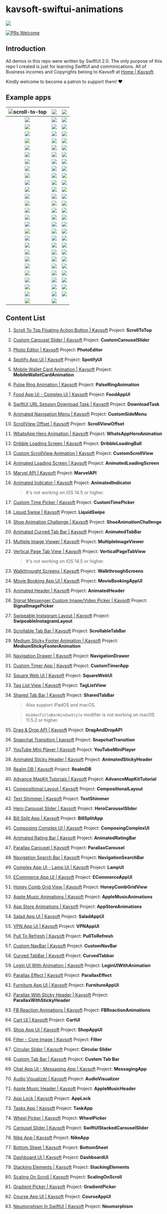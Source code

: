 # kavsoft-swiftui-animations

![](https://raw.githubusercontent.com/recherst/img-hosting/main/imgs/swiftui-badge.jpg)

[![PRs Welcome](https://img.shields.io/badge/PRs-welcome-brightgreen.svg?style=flat-square)](http://makeapullrequest.com)


## Introduction

All demos in this repo were written by SwiftUI 2.0. The only purpose of this repo I created is just for learning SwiftUI and comminications. All of Business incomes and Copyrights belong to Kavsoft at [Home | Kavsoft](https://kavsoft.dev).

Kindly welcome to become a patron to support them! ❤️

## Example apps

| <img src="https://raw.githubusercontent.com/recherst/image-host/main/imgs/scroll-to-top-floating-action-button.gif" alt="scroll-to-top" /> | ![](https://raw.githubusercontent.com/recherst/image-host/main/imgs/custom-carousel-slider.gif) | ![](https://raw.githubusercontent.com/recherst/image-host/main/imgs/photo-editor.gif) |
| :----------------------------------------------------------: | :----------------------------------------------------------: | ------------------------------------------------------------ |
| ![](https://raw.githubusercontent.com/recherst/image-host/main/imgs/spotify-app-ui.gif) | ![](https://raw.githubusercontent.com/recherst/image-host/main/imgs/moblie-wallet-card-animation.gif) | ![](https://raw.githubusercontent.com/recherst/image-host/main/imgs/pulse-ring-animation.gif) |
| ![](https://raw.githubusercontent.com/recherst/image-host/main/imgs/food-app-ui.gif) | ![](https://raw.githubusercontent.com/recherst/image-host/main/imgs/swiftui-url-session-download-task.gif) | ![](https://raw.githubusercontent.com/recherst/image-host/main/imgs/animated-navigation-menu.gif) |
| ![](https://raw.githubusercontent.com/recherst/image-host/main/imgs/scrollview-offset.gif) | ![](https://raw.githubusercontent.com/recherst/image-host/main/imgs/whatsapp-hero-animation.gif) | ![](https://raw.githubusercontent.com/recherst/image-host/main/imgs/dribble-loading-screen.gif) |
| ![](https://raw.githubusercontent.com/recherst/image-host/main/imgs/custom-scrollview-animation.gif) | <img src="https://raw.githubusercontent.com/recherst/image-host/main/imgs/animated-loading-screen.gif" /> | ![](https://raw.githubusercontent.com/recherst/image-host/main/imgs/marvel-api.gif) |
| ![](https://raw.githubusercontent.com/recherst/image-host/main/imgs/animated-indicator.gif) | ![](https://raw.githubusercontent.com/recherst/image-host/main/imgs/custom-time-picker.gif) | <img src="https://raw.githubusercontent.com/recherst/image-host/main/imgs/liquid-swipe.gif" /> |
| <img src="https://raw.githubusercontent.com/recherst/image-host/main/imgs/shoe-animation-challenge.gif" /> | ![](https://raw.githubusercontent.com/recherst/image-host/main/imgs/animated-curved-tab-bar.gif) | ![](https://raw.githubusercontent.com/recherst/image-host/main/imgs/multiple-image-viewer.gif) |
| ![](https://raw.githubusercontent.com/recherst/image-host/main/imgs/vertical-page-tab-view.gif) | ![](https://raw.githubusercontent.com/recherst/image-host/main/imgs/walkthrough-screen.gif) | ![](https://raw.githubusercontent.com/recherst/image-host/main/imgs/movie-booking-app-ui.gif) |
| ![](https://raw.githubusercontent.com/recherst/image-host/main/imgs/animated-header.gif) | ![](https://raw.githubusercontent.com/recherst/image-host/main/imgs/signal-image-picker.gif) | ![](https://raw.githubusercontent.com/recherst/image-host/main/imgs/swipeable-instagram-layout.gif) |
| ![](https://raw.githubusercontent.com/recherst/image-host/main/imgs/scrollable-tab-bar.gif) | ![](https://raw.githubusercontent.com/recherst/image-host/main/imgs/medium-sticky-footer-animation.gif) | ![](https://raw.githubusercontent.com/recherst/image-host/main/imgs/navigation-drawer.gif) |
| ![](https://raw.githubusercontent.com/recherst/image-host/main/imgs/custom-timer-app.gif) | ![](https://raw.githubusercontent.com/recherst/image-host/main/imgs/square-web-ui.gif) | ![](https://raw.githubusercontent.com/recherst/image-host/main/imgs/tag-list-view.gif) |
| ![](https://raw.githubusercontent.com/recherst/image-host/main/imgs/shared-tab-bar-iphone.gif) | ![](https://raw.githubusercontent.com/recherst/image-host/main/imgs/drag-drop-api.gif) | ![](https://raw.githubusercontent.com/recherst/image-host/main/imgs/snapchat-transition.gif) |
| ![](https://raw.githubusercontent.com/recherst/image-host/main/imgs/youtube-mini-player.gif) | ![](https://raw.githubusercontent.com/recherst/image-host/main/imgs/animated-sticky-header.gif) | ![](https://raw.githubusercontent.com/recherst/image-host/main/imgs/realm-db.gif) |
| ![](https://raw.githubusercontent.com/recherst/image-host/main/imgs/advance-mapkit-tutorial.gif) | ![](https://raw.githubusercontent.com/recherst/image-host/main/imgs/compositional-layout.gif) | ![](https://raw.githubusercontent.com/recherst/image-host/main/imgs/text-shimmer.gif) |
| ![](https://raw.githubusercontent.com/recherst/image-host/main/imgs/hero-carousel-slider.gif) | ![](https://raw.githubusercontent.com/recherst/image-host/main/imgs/bill-split-app.gif) | ![](https://raw.githubusercontent.com/recherst/image-host/main/imgs/composing-complex-ui.gif) |
| ![](https://raw.githubusercontent.com/recherst/image-host/main/imgs/animated-rating-bar.gif) | ![](https://raw.githubusercontent.com/recherst/image-host/main/imgs/navigation-search-bar.gif) | ![](https://raw.githubusercontent.com/recherst/image-host/main/imgs/parallax-carousel.gif) |
| ![](https://raw.githubusercontent.com/recherst/image-host/main/imgs/lamp-ui.gif) | ![](https://raw.githubusercontent.com/recherst/image-host/main/imgs/ecommerce-app-ui.gif) | ![](https://raw.githubusercontent.com/recherst/image-host/main/imgs/honey-comb-grid-view.gif) |
| ![](https://raw.githubusercontent.com/recherst/image-host/main/imgs/apple-music-animations.gif) | ![](https://raw.githubusercontent.com/recherst/image-host/main/imgs/app-store-animations.gif) | ![](https://raw.githubusercontent.com/recherst/image-host/main/imgs/salad-app-ui.gif) |
| ![](https://raw.githubusercontent.com/recherst/image-host/main/imgs/vpn-app-ui.gif) | ![](https://raw.githubusercontent.com/recherst/image-host/main/imgs/pull-to-refresh.gif) | ![](https://raw.githubusercontent.com/recherst/image-host/main/imgs/custom-nav-bar.gif) |
| ![](https://raw.githubusercontent.com/recherst/image-host/main/imgs/curved-tabbar.gif) | ![](https://raw.githubusercontent.com/recherst/image-host/main/imgs/login-ui-with-animation.gif) | ![](https://raw.githubusercontent.com/recherst/image-host/main/imgs/parallax-effect.gif) |
| ![](https://raw.githubusercontent.com/recherst/image-host/main/imgs/furniture-app-ui.gif) | ![](https://raw.githubusercontent.com/recherst/image-host/main/imgs/parallax-with-sticky-header.gif) | ![](https://raw.githubusercontent.com/recherst/image-host/main/imgs/fb-reaction-animations.gif) |
| ![](https://raw.githubusercontent.com/recherst/image-host/main/imgs/cart-ui.gif) | ![](https://raw.githubusercontent.com/recherst/image-host/main/imgs/shop-app-ui.gif) | ![](https://raw.githubusercontent.com/recherst/image-host/main/imgs/filter-core-image.gif) |
| ![](https://raw.githubusercontent.com/recherst/image-host/main/imgs/circular-slider.gif) | ![](https://raw.githubusercontent.com/recherst/image-host/main/imgs/custom-tab-bar.gif) | ![](https://raw.githubusercontent.com/recherst/image-host/main/imgs/messaging-app.gif) |
| ![](https://raw.githubusercontent.com/recherst/image-host/main/imgs/audio-visualizer.gif) | ![](https://raw.githubusercontent.com/recherst/image-host/main/imgs/apple-music-header.gif) | ![](https://raw.githubusercontent.com/recherst/image-host/main/imgs/app-lock.gif) |
| ![](https://raw.githubusercontent.com/recherst/image-host/main/imgs/task-app.gif) | ![](https://raw.githubusercontent.com/recherst/image-host/main/imgs/wheel-picker.gif) | ![](https://raw.githubusercontent.com/recherst/image-host/main/imgs/swiftui-stacked-carousel-slider.gif) |
| ![](https://raw.githubusercontent.com/recherst/image-host/main/imgs/nike-app.gif) | ![](https://raw.githubusercontent.com/recherst/image-host/main/imgs/bottom-sheet.gif) | ![](https://raw.githubusercontent.com/recherst/image-host/main/imgs/dashboard-ui.gif) |
| ![](https://raw.githubusercontent.com/recherst/image-host/main/imgs/stacking-elements.gif) | ![](https://raw.githubusercontent.com/recherst/image-host/main/imgs/scaling-on-scroll.gif) | ![](https://raw.githubusercontent.com/recherst/image-host/main/imgs/gradient-picker.gif) |
| ![](https://raw.githubusercontent.com/recherst/image-host/main/imgs/course-app-ui.gif) | ![](https://raw.githubusercontent.com/recherst/image-host/main/imgs/neumorphism.gif) |                                                              |

## Content List

1. [Scroll To Top Floating Action Button | Kavsoft](https://kavsoft.dev/SwiftUI_2.0/Scroll_To_Top)  Project: **ScrollToTop**

2. [Custom Carousel Slider | Kavsoft](https://kavsoft.dev/SwiftUI_2.0/Custom_Carousel_Slider)  Project: **CustomCarouselSlider**

3. [Photo Editor | Kavsoft](https://kavsoft.dev/SwiftUI_2.0/Photo_Editor)  Project: **PhotoEditor**

4. [Spotify App UI | Kavsoft](https://kavsoft.dev/SwiftUI_2.0/Spotify_App_UI)  Project: **SpotifyUI**

5. [Mobile Wallet Card Animation | Kavsoft](https://kavsoft.dev/SwiftUI_2.0/Wallet_Card_Animation)  Project: **MobileWalletCardAnimation**

6. [Pulse Ring Animation | Kavsoft](https://kavsoft.dev/SwiftUI_2.0/Pulse_Ring_Animation) Project: **PalseRingAnimation**

7. [Food App UI - Complex UI | Kavsoft](https://kavsoft.dev/SwiftUI_2.0/Food_App_UI)  Project: **FoodAppUI**

8. [SwiftUI URL Session Download Task | Kavsoft](https://kavsoft.dev/SwiftUI_2.0/Download_Task)  Project: **DownloadTask**

9. [Animated Navigation Menu | Kavsoft](https://kavsoft.dev/SwiftUI_2.0/Animated_Navigation_Menu)  Project: **CustomSideMenu**

10. [ScrollView Offset | Kavsoft](https://kavsoft.dev/SwiftUI_2.0/ScrollView_Offset)  Project: **ScrollViewOffset**

11. [WhatsApp Hero Animation | Kavsoft](https://kavsoft.dev/SwiftUI_2.0/WhatsApp_Hero_Animation)  Project: **WhatsAppHeroAnimation**

12. [Dribble Loading Screen | Kavsoft](https://kavsoft.dev/SwiftUI_2.0/Dribbble_Loading_Screen)  Project: **DribbleLoadingBall**

13. [Custom ScrollView Animation | Kavsoft](https://kavsoft.dev/SwiftUI_2.0/Custom_ScrollView_Animation)  Project: **CustomScrollView**

14. [Animated Loading Screen | Kavsoft](https://kavsoft.dev/SwiftUI_2.0/Animated_Loading_Screen)  Project: **AnimatedLoadingScreen**

15. [Marvel API | Kavsoft](https://kavsoft.dev/SwiftUI_2.0/Marvel_API) Project: **MarvelAPI**

16. [Animated Indicator | Kavsoft](https://kavsoft.dev/SwiftUI_2.0/Animated_Indicator)  Project: **AnimatedIndicator**

    > It's not working on iOS 14.5 or higher.

17. [Custom Time Picker | Kavsoft](https://kavsoft.dev/SwiftUI_2.0/Custom_Time_Picker)  Project: **CustomTimePicker**

18. [Liquid Swipe | Kavsoft](https://kavsoft.dev/SwiftUI_2.0/Liquid_Swipe)  Project: **LiquidSwipe**

19. [Shoe Animation Challenge | Kavsoft](https://kavsoft.dev/SwiftUI_2.0/Shoe_Animation_Challenge)  Project: **ShoeAnimationChallenge**

20. [Animated Curved Tab Bar | Kavsoft](https://kavsoft.dev/SwiftUI_2.0/Animated_Curved_Tabbar)  Project: **AnimatedTabBar**

21. [Multiple Image Viewer | Kavsoft](https://kavsoft.dev/SwiftUI_2.0/Multiple_Image_Viewer)  Project: **MultipleImageViewer**

22. [Vertical Page Tab View | Kavsoft](https://kavsoft.dev/SwiftUI_2.0/Vertical_Page_TabView)  Project: **VerticalPageTabView**

    > It's not working on iOS 14.5 or higher.

23. [Walkthrought Screens | Kavsoft](https://kavsoft.dev/SwiftUI_2.0/WalkThrough_Screens)  Project: **WalkthroughScreens**

24. [Movie Booking App UI | Kavsoft](https://kavsoft.dev/SwiftUI_2.0/Movie_Booking_App)  Project: **MovieBookingAppUI**

25. [Animated Header | Kavsoft](https://kavsoft.dev/SwiftUI_2.0/Animated_Header)  Project: **AnimatedHeader**

26. [Signal Messenger Custom Image/Video Picker | Kavsoft](https://kavsoft.dev/SwiftUI_2.0/Signal_Image_Picker)  Project: **SignalImagePicker**

27. [Swipeable Instagram Layout | Kavsoft](https://kavsoft.dev/SwiftUI_2.0/Swipeable_Instagram_Layout)  Project: **SwipeableInstagramLayout**

28. [Scrollable Tab Bar | Kavsoft](https://kavsoft.dev/SwiftUI_2.0/Scrollable_Tab_Bar)  Project: **ScrollableTabBar**

29. [Medium Sticky Footer Animation | Kavsoft](https://kavsoft.dev/SwiftUI_2.0/Medium_Sticky_Footer)  Project: **MediumStickyFooterAnimation**

30. [Navigation Drawer | Kavsoft](https://kavsoft.dev/SwiftUI_2.0/Navigation_Drawer)  Project: **NavigationDrawer**

31. [Custom Timer App | Kavsoft](https://kavsoft.dev/SwiftUI_2.0/Timer)  Project: **CustomTimerApp**

32. [Square Web UI | Kavsoft](https://kavsoft.dev/SwiftUI_2.0/SquareSpace)  Project: **SquareWebUI**

33. [Tag List View | Kavsoft](https://kavsoft.dev/SwiftUI_2.0/Chips)  Project: **TagListView**

34. [Shared Tab Bar | Kavsoft](https://kavsoft.dev/SwiftUI_2.0/Shared_TabBar)  Project: **SharedTabBar**

    > Also support iPadOS and macOS.

    > `HiddenTitleBarWindowStyle` modifier is not working on macOS 11.5.2 or higher.

35. [Drag & Drop API | Kavsoft](https://kavsoft.dev/SwiftUI_2.0/Grid_Reordering)  Project: **DragAndDropAPI**

36. [Snapchat Transition | kavsoft](https://kavsoft.dev/SwiftUI_2.0/Snapchat_Transition)  Project: **SnapchatTransition**

37. [YouTube Mini Player | Kavsoft](https://kavsoft.dev/SwiftUI_2.0/YouTube_Transition)  Project: **YouTubeMiniPlayer**

38. [Animated Sticky Header | Kavsoft](https://kavsoft.dev/SwiftUI_2.0/Animated_Sticky_Header)  Project: **AnimatedStickyHeader**

39. [Realm DB | Kavsoft](https://kavsoft.dev/SwiftUI_2.0/Realm_DB)  Project: **RealmDB**

40. [Advance MapKit Tutorials | Kavsoft](https://kavsoft.dev/SwiftUI_2.0/Advance_MapKit)  Project: **AdvanceMapKitTutorial**

41. [Compositional Layout | Kavsoft](https://kavsoft.dev/SwiftUI_2.0/Compositional_Layout)  Project: **CompositionalLayout**

42. [Text Shimmer | Kavsoft](https://kavsoft.dev/SwiftUI_2.0/Text_Shimmer)  Project: **TextShimmer**

43. [Hero Carousel Slider | Kavsoft](https://kavsoft.dev/SwiftUI_2.0/Hero_Carousel)  Project: **HeroCarouselSlider**

44. [Bill Split App | Kavsoft](https://kavsoft.dev/SwiftUI_2.0/Bill_Split)  Project: **BillSplitApp**

45. [Composing Complex UI | Kavsoft](https://kavsoft.dev/SwiftUI_2.0/Complex_UI)  Project: **ComposingComplexUI**

46. [Animated Rating Bar | Kavsoft](https://kavsoft.dev/SwiftUI_2.0/Animated_Rating_Bar)  Project: **AnimatedRatingBar**

47. [Parallax Carousel | Kavsoft](https://kavsoft.dev/SwiftUI_2.0/Parallax_Carousel)  Project: **ParallaxCarousel**

48. [Navigation Search Bar | Kavsoft](https://kavsoft.dev/SwiftUI_2.0/Navigation_SearchBar)  Project: **NavigationSearchBar**

49. [Complex App UI - Lamp UI | Kavsoft](https://kavsoft.dev/SwiftUI_2.0/Lamp_UI)  Project: **LampUI**

50. [ECommerce App UI | Kavsoft](https://kavsoft.dev/SwiftUI_2.0/ECommerce)  Project: **ECommerceAppUI**

51. [Honey Comb Grid View | Kavsoft](https://kavsoft.dev/SwiftUI_2.0/HoneyComb_Grid)  Project: **HoneyCombGridView**

52. [Apple Music Animations | Kavsoft](https://kavsoft.dev/SwiftUI_2.0/Apple_Music)  Project: **AppleMusicAnimations**

53. [App Store Animations | Kavsoft](https://kavsoft.dev/SwiftUI_2.0/App_Store)  Project: **AppStoreAnimations**

54. [Salad App UI | Kavsoft](https://kavsoft.dev/SwiftUI_2.0/Salad_App)  Project: **SaladAppUI**

55. [VPN App UI | Kavsoft](https://kavsoft.dev/SwiftUI_2.0/VPN_App)  Project: **VPNAppUI**

56. [Pull To Refresh | Kavsoft](https://kavsoft.dev/SwiftUI_2.0/Pull_To_Refresh)  Project: **PullToRefresh**

57. [Custom NavBar | Kavsoft](https://kavsoft.dev/SwiftUI_2.0/FB_NavBar)  Project: **CustomNavBar**

58. [Curved TabBar | Kavsoft]()  Project: **CurvedTabbar**

59. [Login UI With Animation | Kavsoft](https://kavsoft.dev/SwiftUI_2.0/Login_Animation)  Project: **LoginUIWithAnimation**

60. [Parallax Effect | Kavsoft](https://kavsoft.dev/SwiftUI_2.0/Parallax_Effect)  Project: **ParallaxEffect**

61. [Furniture App UI | Kavsoft](https://kavsoft.dev/SwiftUI_2.0/Furnitures)  Project: **FurnitureAppUI**

62. [Parallax With Sticky Header | Kavsoft](https://kavsoft.dev/SwiftUI_2.0/Parallax_Sticky)  Project: **ParallaxWithStickyHeader**

63. [FB Reaction Animations | Kavsoft](https://kavsoft.dev/SwiftUI_2.0/FB_Reaction)  Project: **FBReactionAnimations**

64. [Cart UI | Kavsoft](https://kavsoft.dev/SwiftUI_2.0/Cart_UI)  Project: **CartUI**

65. [Shop App UI | Kavsoft](https://kavsoft.dev/SwiftUI_2.0/Shop_App)  Project: **ShopAppUI**

66. [Filter - Core Image | Kavsoft](https://kavsoft.dev/SwiftUI_2.0/Core_Image)  Project: **Filter**

67. [Circular Slider | Kavsoft](https://kavsoft.dev/SwiftUI_2.0/Circular_Slider)  Project: **Circular Slider**

68. [Custom Tab Bar | Kavsoft](https://kavsoft.dev/SwiftUI_2.0/Tab_Bar)  Project: **Custom Tab Bar**

69. [Chat App UI - Messaging App | Kavsoft](https://kavsoft.dev/SwiftUI_2.0/Messaging_App)  Project: **MessagingApp**

70. [Audio Visualizer | Kavsoft](https://kavsoft.dev/SwiftUI_2.0/Audio_Visualizer)  Project: **AudioVisualizer**

71. [Apple Music Header | Kavsoft](https://kavsoft.dev/SwiftUI_2.0/Apple_Music_Header)  Project: **AppleMusicHeader**

72. [App Lock | Kavsoft](https://kavsoft.dev/SwiftUI_2.0/App_Lock)  Project: **AppLock**

73. [Tasks App | Kavsoft](https://kavsoft.dev/SwiftUI_2.0/Tasks_App)  Project: **TaskApp**

74. [Wheel Picker | Kavsoft](https://kavsoft.dev/SwiftUI_2.0/Wheel_Picker)  Project: **WheelPicker**

75. [Carousel Slider | Kavsoft](https://kavsoft.dev/SwiftUI_2.0/Stacked_Carousel)  Project: **SwiftUIStackedCarouselSlider**

76. [Nike App | Kavsoft](https://kavsoft.dev/SwiftUI_2.0/Nike)  Project: **NikeApp**

77. [Bottom Sheet | Kavsoft](https://kavsoft.dev/SwiftUI_2.0/Bottom_Sheet)  Project: **BottomSheet**

78. [Dashboard UI | Kavsoft](https://kavsoft.dev/SwiftUI_2.0/Dashboard_UI)  Project: **DashboardUI**

79. [Stacking Elements | Kavsoft](https://kavsoft.dev/SwiftUI_2.0/Stacking)  Project: **StackingElements**

80. [Scaling On Scroll | Kavsoft](https://kavsoft.dev/SwiftUI_2.0/Scaling_Scroll)  Project: **ScalingOnScroll**

81. [Gradient Picker | Kavsoft](https://kavsoft.dev/SwiftUI_2.0/Gradient_Picker)  Project: **GradientPicker**

82. [Course App UI | Kavsoft](https://kavsoft.dev/SwiftUI_2.0/Courses)  Project: **CourseAppUI**

83. [Neumorphism In SwiftUI | Kavsoft](https://kavsoft.dev/SwiftUI_2.0/Neumorphic)  Project: **Neumorphism**

